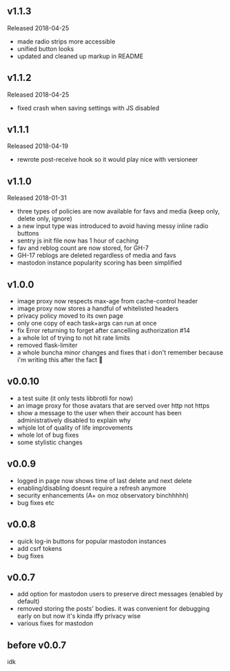 ## v1.1.3

Released 2018-04-25

* made radio strips more accessible
* unified button looks
* updated and cleaned up markup in README

## v1.1.2

Released 2018-04-25

* fixed crash when saving settings with JS disabled

## v1.1.1

Released 2018-04-19

* rewrote post-receive hook so it would play nice with versioneer

## v1.1.0

Released 2018-01-31

* three types of policies are now available for favs and media (keep only, delete only, ignore)
* a new input type was introduced to avoid having messy inline radio buttons
* sentry js init file now has 1 hour of caching
* fav and reblog count are now stored, for GH-7
* GH-17 reblogs are deleted regardless of media and favs
* mastodon instance popularity scoring has been simplified

## v1.0.0

* image proxy now respects max-age from cache-control header
* image proxy now stores a handful of whitelisted headers
* privacy policy moved to its own page
* only one copy of each task+args can run at once
* fix Error returning to forget after cancelling authorization #14
* a whole lot of trying to not hit rate limits
* removed flask-limiter
* a whole buncha minor changes and fixes that i don't remember because i'm writing this after the fact 🤷

## v0.0.10

* a test suite (it only tests libbrotli for now)
* an image proxy for those avatars that are served over http not https
* show a message to the user when their account has been
  administratively disabled to explain why
* whjole lot of quality of life improvements
* whole lot of bug fixes
* some stylistic changes

## v0.0.9

* logged in page now shows time of last delete and next delete
* enabling/disabling doesnt require a refresh anymore
* security enhancements (A+ on moz observatory binchhhhh)
* bug fixes etc

## v0.0.8

* quick log-in buttons for popular mastodon instances
* add csrf tokens
* bug fixes

## v0.0.7

* add option for mastodon users to preserve direct messages (enabled by default)
* removed storing the posts' bodies. it was convenient for debugging early on but now it's kinda iffy privacy wise
* various fixes for mastodon

## before v0.0.7

idk

